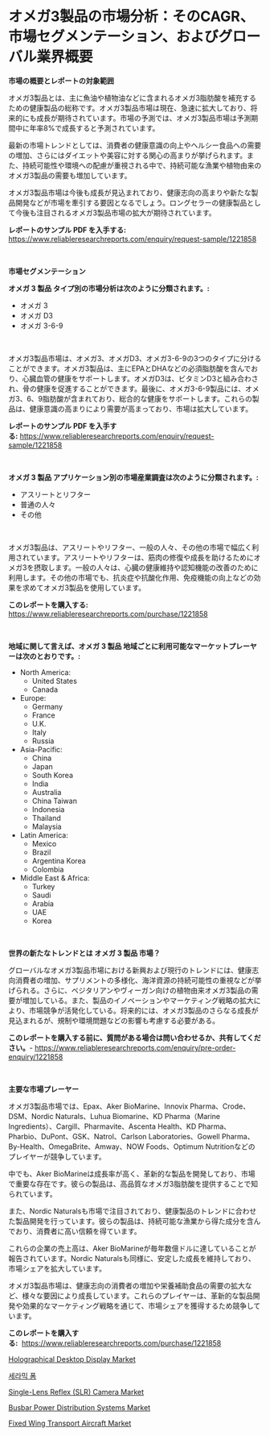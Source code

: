 <p><h1>オメガ3製品の市場分析：そのCAGR、市場セグメンテーション、およびグローバル業界概要</h1></p><p><strong>市場の概要とレポートの対象範囲</strong></p>
<p><p>オメガ3製品とは、主に魚油や植物油などに含まれるオメガ3脂肪酸を補充するための健康製品の総称です。オメガ3製品市場は現在、急速に拡大しており、将来的にも成長が期待されています。市場の予測では、オメガ3製品市場は予測期間中に年率8%で成長すると予測されています。</p><p>最新の市場トレンドとしては、消費者の健康意識の向上やヘルシー食品への需要の増加、さらにはダイエットや美容に対する関心の高まりが挙げられます。また、持続可能性や環境への配慮が重視される中で、持続可能な漁業や植物由来のオメガ3製品の需要も増加しています。</p><p>オメガ3製品市場は今後も成長が見込まれており、健康志向の高まりや新たな製品開発などが市場を牽引する要因となるでしょう。ロングセラーの健康製品として今後も注目されるオメガ3製品市場の拡大が期待されています。</p></p>
<p><strong>レポートのサンプル PDF を入手する:</strong> <a href="https://www.reliableresearchreports.com/enquiry/request-sample/1221858">https://www.reliableresearchreports.com/enquiry/request-sample/1221858</a></p>
<p>&nbsp;</p>
<p><strong>市場セグメンテーション</strong></p>
<p><strong>オメガ 3 製品 タイプ別の市場分析は次のように分類されます。:</strong></p>
<p><ul><li>オメガ 3</li><li>オメガ D3</li><li>オメガ 3-6-9</li></ul></p>
<p>&nbsp;</p>
<p><p>オメガ3製品市場は、オメガ3、オメガD3、オメガ3-6-9の3つのタイプに分けることができます。オメガ3製品は、主にEPAとDHAなどの必須脂肪酸を含んでおり、心臓血管の健康をサポートします。オメガD3は、ビタミンD3と組み合わされ、骨の健康を促進することができます。最後に、オメガ3-6-9製品には、オメガ3、6、9脂肪酸が含まれており、総合的な健康をサポートします。これらの製品は、健康意識の高まりにより需要が高まっており、市場は拡大しています。</p></p>
<p><strong>レポートのサンプル PDF を入手する:</strong>&nbsp;<a href="https://www.reliableresearchreports.com/enquiry/request-sample/1221858">https://www.reliableresearchreports.com/enquiry/request-sample/1221858</a></p>
<p>&nbsp;</p>
<p><strong> オメガ 3 製品 アプリケーション別の市場産業調査は次のように分類されます。:</strong></p>
<p><ul><li>アスリートとリフター</li><li>普通の人々</li><li>その他</li></ul></p>
<p>&nbsp;</p>
<p><p>オメガ3製品は、アスリートやリフター、一般の人々、その他の市場で幅広く利用されています。アスリートやリフターは、筋肉の修復や成長を助けるためにオメガ3を摂取します。一般の人々は、心臓の健康維持や認知機能の改善のために利用します。その他の市場でも、抗炎症や抗酸化作用、免疫機能の向上などの効果を求めてオメガ3製品を使用しています。</p></p>
<p><strong>このレポートを購入する:</strong>&nbsp; <a href="https://www.reliableresearchreports.com/purchase/1221858">https://www.reliableresearchreports.com/purchase/1221858</a></p>
<p>&nbsp;</p>
<p><strong>地域に関して言えば、オメガ 3 製品 地域ごとに利用可能なマーケットプレーヤーは次のとおりです。:</strong></p>
<p><ul>
    <li>
        North America:
        <ul>
            <li>United States</li>
            <li>Canada</li>
        </ul>
    </li>
    <li>
        Europe:
        <ul>
            <li>Germany</li>
            <li>France</li>
            <li>U.K.</li>
            <li>Italy</li>
            <li>Russia</li>
        </ul>
    </li>
    <li>
        Asia-Pacific:
        <ul>
            <li>China</li>
            <li>Japan</li>
            <li>South Korea</li>
            <li>India</li>
            <li>Australia</li>
            <li>China Taiwan</li>
            <li>Indonesia</li>
            <li>Thailand</li>
            <li>Malaysia</li>
        </ul>
    </li>
    <li>
        Latin America:
        <ul>
            <li>Mexico</li>
            <li>Brazil</li>
            <li>Argentina Korea</li>
            <li>Colombia</li>
        </ul>
    </li>
    <li>
        Middle East & Africa:
        <ul>
            <li>Turkey</li>
            <li>Saudi</li>
            <li>Arabia</li>
            <li>UAE</li>
            <li>Korea</li>
        </ul>
    </li>
    </ul></p>
<p>&nbsp;</p>
<p><strong>世界の新たなトレンドとは オメガ 3 製品 市場？</strong></p>
<p><p>グローバルなオメガ3製品市場における新興および現行のトレンドには、健康志向消費者の増加、サプリメントの多様化、海洋資源の持続可能性の重視などが挙げられる。さらに、ベジタリアンやヴィーガン向けの植物由来オメガ3製品の需要が増加している。また、製品のイノベーションやマーケティング戦略の拡大により、市場競争が活発化している。将来的には、オメガ3製品のさらなる成長が見込まれるが、規制や環境問題などの影響も考慮する必要がある。</p></p>
<p><strong>このレポートを購入する前に、質問がある場合は問い合わせるか、共有してください。</strong>- <a href="https://www.reliableresearchreports.com/enquiry/pre-order-enquiry/1221858">https://www.reliableresearchreports.com/enquiry/pre-order-enquiry/1221858</a></p>
<p>&nbsp;</p>
<p><strong>主要な市場プレーヤー</strong></p>
<p><p>オメガ3製品市場では、Epax、Aker BioMarine、Innovix Pharma、Crode、DSM、Nordic Naturals、Luhua Biomarine、KD Pharma（Marine Ingredients）、Cargill、Pharmavite、Ascenta Health、KD Pharma、Pharbio、DuPont、GSK、Natrol、Carlson Laboratories、Gowell Pharma、By-Health、OmegaBrite、Amway、NOW Foods、Optimum Nutritionなどのプレイヤーが競争しています。</p><p>中でも、Aker BioMarineは成長率が高く、革新的な製品を開発しており、市場で重要な存在です。彼らの製品は、高品質なオメガ3脂肪酸を提供することで知られています。</p><p>また、Nordic Naturalsも市場で注目されており、健康製品のトレンドに合わせた製品開発を行っています。彼らの製品は、持続可能な漁業から得た成分を含んでおり、消費者に高い信頼を得ています。</p><p>これらの企業の売上高は、Aker BioMarineが毎年数億ドルに達していることが報告されています。Nordic Naturalsも同様に、安定した成長を維持しており、市場シェアを拡大しています。</p><p>オメガ3製品市場は、健康志向の消費者の増加や栄養補助食品の需要の拡大など、様々な要因により成長しています。これらのプレイヤーは、革新的な製品開発や効果的なマーケティング戦略を通じて、市場シェアを獲得するため競争しています。</p></p>
<p><strong>このレポートを購入する:</strong>&nbsp;&nbsp;<a href="https://www.reliableresearchreports.com/purchase/1221858">https://www.reliableresearchreports.com/purchase/1221858</a></p>
<p><p><a href="https://view.publitas.com/reportprime-1/holographical-desktop-display-market-size-share-trends-analysis-report-by-application-regional-outlook-competitive-strategies-and-segment-forecasts-2023-2030/">Holographical Desktop Display Market</a></p><p><a href="https://medium.com/@kennyhtyeller0787/%EC%84%B8%EB%9D%BC%EB%AF%B9-%ED%8F%BC-%EC%8B%9C%EC%9E%A5-%EA%B2%BD%EC%9F%81-%EB%B6%84%EC%84%9D-%EC%8B%9C%EC%9E%A5-%EB%8F%99%ED%96%A5-%EB%B0%8F-2031%EB%85%84%EA%B9%8C%EC%A7%80%EC%9D%98-%EC%98%88%EC%B8%A1-9900c271115a">세라믹 폼</a></p><p><a href="https://fearless-okapi-6c8.notion.site/Single-Lens-Reflex-SLR-Camera-Market-Research-Report-Provides-Critical-Insights-that-can-help-Shap-d94bd6ca111e4de386c2aa243d3efb90">Single-Lens Reflex (SLR) Camera Market</a></p><p><a href="https://view.publitas.com/reportprime-1/global-busbar-power-distribution-systems-market-size-and-market-trends-insights-and-projections-from-2024-to-2031/">Busbar Power Distribution Systems Market</a></p><p><a href="https://github.com/GroverBarry/Market-Research-Report-List-4/blob/main/fixed-wing-transport-aircraft-market.md">Fixed Wing Transport Aircraft Market</a></p></p>